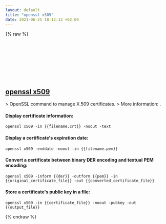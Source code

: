 ```yaml
---
layout: default
title: "openssl x509"
date: 2021-06-25 18:12:13 +02:00
---
```

{% raw %}
<h2 id="openssl-x509">
  <a href="/en/common/openssl-x509.html">openssl x509</a> <a href="#openssl-x509"><svg class="icon">
    <use href="/assets/images/unicode_sprite.svg#link" />
  </svg></a>
</h2>
> OpenSSL command to manage X.509 certificates.
> More information: <https://www.openssl.org/docs/manmaster/man1/openssl-x509.html>.

#### Display certificate information:
```shell
openssl x509 -in {{filename.crt}} -noout -text
```
#### Display a certificate's expiration date:
```shell
openssl x509 -enddate -noout -in {{filename.pem}}
```
#### Convert a certificate between binary DER encoding and textual PEM encoding:
```shell
openssl x509 -inform {{der}} -outform {{pem}} -in {{original_certificate_file}} -out {{converted_certificate_file}}
```
#### Store a certificate's public key in a file:
```shell
openssl x509 -in {{certificate_file}} -noout -pubkey -out {{output_file}}
```
{% endraw %}